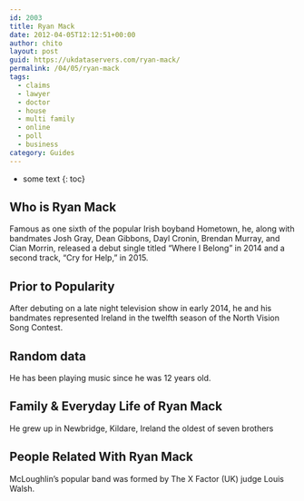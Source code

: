 ```yaml
---
id: 2003
title: Ryan Mack
date: 2012-04-05T12:12:51+00:00
author: chito
layout: post
guid: https://ukdataservers.com/ryan-mack/
permalink: /04/05/ryan-mack
tags:
  - claims
  - lawyer
  - doctor
  - house
  - multi family
  - online
  - poll
  - business
category: Guides
---
```


* some text
{: toc}
          
          
## Who is  Ryan Mack
                  
                  
                  
Famous as one sixth of the popular Irish boyband Hometown, he, along with bandmates Josh Gray, Dean Gibbons, Dayl Cronin, Brendan Murray, and Cian Morrin, released a debut single titled &#8220;Where I Belong&#8221; in 2014 and a second track, &#8220;Cry for Help,&#8221; in 2015.
                  
                
                
                
## Prior to Popularity 
                  
                  
                  
After debuting on a late night television show in early 2014, he and his bandmates represented Ireland in the twelfth season of the North Vision Song Contest.
                  
                
                
                
## Random data 
                  
                  
                  
He has been playing music since he was 12 years old.
                  
                
                
                
## Family & Everyday Life of Ryan Mack
                  
                  
                  
He grew up in Newbridge, Kildare, Ireland the oldest of seven brothers 
                  
                
                
                
## People Related With  Ryan Mack
                  
                  
                  
McLoughlin&#8217;s popular band was formed by The X Factor (UK) judge Louis Walsh.
                  
                
              
            
          
          
          
    
    
  
